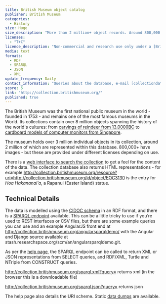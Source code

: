 ```yaml
---
title: British Museum object catalog
publisher: British Museum
categories: 
  - History
size: Huge
size_description: "More than 2 million+ object records. Around 800,000 have images."
licenses:
  - "T+C"
licence_description: "Non-commercial and research use only under a [British Museum specific open license](http://collection.britishmuseum.org/licensing.html). Images are under a different license."
media: text
formats: 
  - RDF
  - SPARQL
  - JSON
  - XML
update_frequency: Daily
contact_information: "Queries about the database, e-mail [collectiondatabase@britishmuseum.org](mailto:collectiondatabase@britishmuseum.org) Issues to [Web@britishmuseum.org](mailto:Web@britishmuseum.org)"
score: 5
link: "http://collection.britishmuseum.org/"
published: true
---
```


The British Museum was the first national public museum in the world - founded in 1753 -  and remains one of the most famous museums in the World. Its collections contain over 8 million objects spanning the history of the world's cultures: from [carvings of reindeer from 13,0000BC](http://www.britishmuseum.org/research/collection_online/collection_object_details.aspx?objectId=808748&partId=1) to  [cardboard models of computer monitors from Singapore](http://www.britishmuseum.org/research/collection_online/collection_object_details.aspx?objectId=3028508&partId=1&images=true&from=ad&fromDate=2000&sortBy=fromDateDesc&page=16).

The museum holds over 3 million individual objects in its collection, around 2 million of which are represented within this database. 800,000+ have images - but these are provided under  different licenses depending on use.

There is a [web interface to search the collection](http://www.britishmuseum.org/research/collection_online/search.aspx) to get a feel for the content of the data. The collection database also returns HTML representations - for example <http://collection.britishmuseum.org/resource?uri=http://collection.britishmuseum.org/id/object/EOC3130> is the entry for _Hoa Hakananai'a_, a Rapanui (Easter Island) statue.



## Technical Details ##

The data is modelled using the [CIDOC schema](http://www.cidoc-crm.org) in an RDF format, and there is a [SPARQL endpoint](http://collection.britishmuseum.org/sparql) available. This can be a little tricky to use if you’re used to REST interfaces or CSV files, but there are some example queries you can use and an example AngularJS front end at http://collection.britishmuseum.org/angularsparqldemo/ with the Angular and Django source available at stash.researchspace.org/scm/an/angularsparqldemo.git.

As per the [help page](http://collection.britishmuseum.org/help.html), the SPARQL endpoint can be called to return XML or JSON representations from SELECT queries, and RDF/XML, Turtle and NTriple from CONSTRUCT queries.

<http://collection.britishmuseum.org/sparql.xml?query=>   returns xml (in the browser this is a downloadable file)

<http://collection.britishmuseum.org/sparql.json?query=> returns json

The help page also details the URI scheme. Static [data dumps](http://collection.britishmuseum.org/dumps/) are available.
